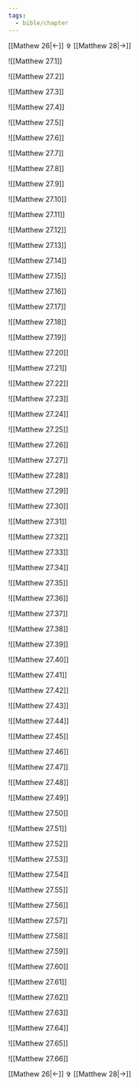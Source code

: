 ```yaml
---
tags:
  - bible/chapter
---
```


[[Mathew 26|<-]] ✞​ [[Matthew 28|->]]

![[Matthew 27.1]]

![[Matthew 27.2]]

![[Matthew 27.3]]

![[Matthew 27.4]]

![[Matthew 27.5]]

![[Matthew 27.6]]

![[Matthew 27.7]]

![[Matthew 27.8]]

![[Matthew 27.9]]

![[Matthew 27.10]]

![[Matthew 27.11]]

![[Matthew 27.12]]

![[Matthew 27.13]]

![[Matthew 27.14]]

![[Matthew 27.15]]

![[Matthew 27.16]]

![[Matthew 27.17]]

![[Matthew 27.18]]

![[Matthew 27.19]]

![[Matthew 27.20]]

![[Matthew 27.21]]

![[Matthew 27.22]]

![[Matthew 27.23]]

![[Matthew 27.24]]

![[Matthew 27.25]]

![[Matthew 27.26]]

![[Matthew 27.27]]

![[Matthew 27.28]]

![[Matthew 27.29]]

![[Matthew 27.30]]

![[Matthew 27.31]]

![[Matthew 27.32]]

![[Matthew 27.33]]

![[Matthew 27.34]]

![[Matthew 27.35]]

![[Matthew 27.36]]

![[Matthew 27.37]]

![[Matthew 27.38]]

![[Matthew 27.39]]

![[Matthew 27.40]]

![[Matthew 27.41]]

![[Matthew 27.42]]

![[Matthew 27.43]]

![[Matthew 27.44]]

![[Matthew 27.45]]

![[Matthew 27.46]]

![[Matthew 27.47]]

![[Matthew 27.48]]

![[Matthew 27.49]]

![[Matthew 27.50]]

![[Matthew 27.51]]

![[Matthew 27.52]]

![[Matthew 27.53]]

![[Matthew 27.54]]

![[Matthew 27.55]]

![[Matthew 27.56]]

![[Matthew 27.57]]

![[Matthew 27.58]]

![[Matthew 27.59]]

![[Matthew 27.60]]

![[Matthew 27.61]]

![[Matthew 27.62]]

![[Matthew 27.63]]

![[Matthew 27.64]]

![[Matthew 27.65]]

![[Matthew 27.66]]

[[Mathew 26|<-]] ✞​ [[Matthew 28|->]]
